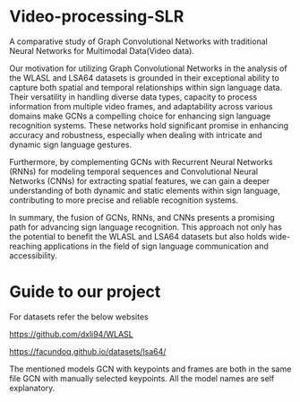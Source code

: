 # Video-processing-SLR
A comparative study of Graph Convolutional Networks with traditional Neural Networks for Multimodal Data(Video data). 

Our motivation for utilizing Graph Convolutional Networks in the analysis of the WLASL and LSA64 datasets is grounded in their exceptional ability to capture both spatial and temporal relationships within sign language data. Their versatility in handling diverse data types, capacity to process information from multiple video frames, and adaptability across various domains make GCNs a compelling choice for enhancing sign language recognition systems. These networks hold significant promise in enhancing accuracy and robustness, especially when dealing with intricate and dynamic sign language gestures.

Furthermore, by complementing GCNs with Recurrent Neural Networks (RNNs) for modeling temporal sequences and Convolutional Neural Networks (CNNs) for extracting spatial features, we can gain a deeper understanding of both dynamic and static elements within sign language, contributing to more precise and reliable recognition systems.

In summary, the fusion of GCNs, RNNs, and CNNs presents a promising path for advancing sign language recognition. This approach not only has the potential to benefit the WLASL and LSA64 datasets but also holds wide-reaching applications in the field of sign language communication and accessibility.


# Guide to our project
For datasets refer the below websites

https://github.com/dxli94/WLASL

https://facundoq.github.io/datasets/lsa64/

The mentioned models GCN with keypoints and frames are both in the same file GCN with manually selected keypoints. All the model names are self explanatory.
